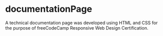 # documentationPage

A technical documentation page was developed using HTML and CSS for the purpose of freeCodeCamp Responsive Web Design Certification.
